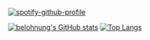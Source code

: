 [![spotify-github-profile](https://spotify-github-profile.vercel.app/api/view?uid=hitzlikeulla&cover_image=true&theme=novatorem)](https://github.com/kittinan/spotify-github-profile)

[![belohnung's GitHub stats](https://github-readme-stats.vercel.app/api?username=belohnung&theme=dark&show_icons=true)](https://github.com/anuraghazra/github-readme-stats)
[![Top Langs](https://github-readme-stats.vercel.app/api/top-langs/?username=belohnung&theme=dark&show_icons=true)](https://github.com/anuraghazra/github-readme-stats)

